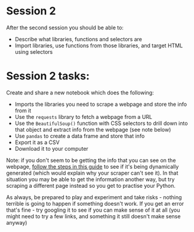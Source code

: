 # Session 2

After the second session you should be able to:
* Describe what libraries, functions and selectors are 
* Import libraries, use functions from those libraries, and target HTML using selectors

# Session 2 tasks:

Create and share a new notebook which does the following:

* Imports the libraries you need to scrape a webpage and store the info from it
* Use the `requests` library to fetch a webpage from a URL
* Use the `BeautifulSoup()` function with CSS selectors to drill down into that object and extract info from the webpage (see note below)
* Use `pandas` to create a data frame and store that info
* Export it as a CSV
* Download it to your computer

Note: if you don't seem to be getting the info that you can see on the webpage, [follow the steps in this guide](https://onlinejournalismblog.com/2017/05/10/how-to-find-data-behind-chart-map-using-inspector/) to see if it's being dynamically generated (which would explain why your scraper can't see it). In that situation you may be able to get the information another way, but try scraping a different page instead so you get to practise your Python.

As always, be prepared to play and experiment and take risks - nothing terrible is going to happen if something doesn't work. If you get an error that's fine - try googling it to see if you can make sense of it at all (you might need to try a few links, and something it still doesn't make sense anyway)

